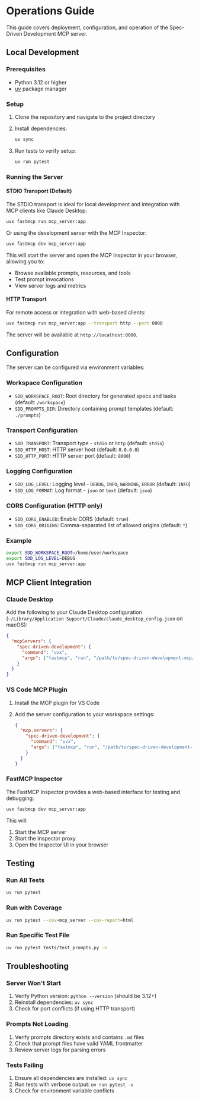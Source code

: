 # Operations Guide

This guide covers deployment, configuration, and operation of the Spec-Driven Development MCP server.

## Local Development

### Prerequisites

- Python 3.12 or higher
- [uv](https://docs.astral.sh/uv/) package manager

### Setup

1. Clone the repository and navigate to the project directory
2. Install dependencies:

   ```bash
   uv sync
   ```

3. Run tests to verify setup:

   ```bash
   uv run pytest
   ```

### Running the Server

#### STDIO Transport (Default)

The STDIO transport is ideal for local development and integration with MCP clients like Claude Desktop:

```bash
uvx fastmcp run mcp_server:app
```

Or using the development server with the MCP Inspector:

```bash
uvx fastmcp dev mcp_server:app
```

This will start the server and open the MCP Inspector in your browser, allowing you to:

- Browse available prompts, resources, and tools
- Test prompt invocations
- View server logs and metrics

#### HTTP Transport

For remote access or integration with web-based clients:

```bash
uvx fastmcp run mcp_server:app --transport http --port 8000
```

The server will be available at `http://localhost:8000`.

## Configuration

The server can be configured via environment variables:

### Workspace Configuration

- `SDD_WORKSPACE_ROOT`: Root directory for generated specs and tasks (default: `/workspace`)
- `SDD_PROMPTS_DIR`: Directory containing prompt templates (default: `./prompts`)

### Transport Configuration

- `SDD_TRANSPORT`: Transport type - `stdio` or `http` (default: `stdio`)
- `SDD_HTTP_HOST`: HTTP server host (default: `0.0.0.0`)
- `SDD_HTTP_PORT`: HTTP server port (default: `8000`)

### Logging Configuration

- `SDD_LOG_LEVEL`: Logging level - `DEBUG`, `INFO`, `WARNING`, `ERROR` (default: `INFO`)
- `SDD_LOG_FORMAT`: Log format - `json` or `text` (default: `json`)

### CORS Configuration (HTTP only)

- `SDD_CORS_ENABLED`: Enable CORS (default: `true`)
- `SDD_CORS_ORIGINS`: Comma-separated list of allowed origins (default: `*`)

### Example

```bash
export SDD_WORKSPACE_ROOT=/home/user/workspace
export SDD_LOG_LEVEL=DEBUG
uvx fastmcp run mcp_server:app
```

## MCP Client Integration

### Claude Desktop

Add the following to your Claude Desktop configuration (`~/Library/Application Support/Claude/claude_desktop_config.json` on macOS):

```json
{
  "mcpServers": {
    "spec-driven-development": {
      "command": "uvx",
      "args": ["fastmcp", "run", "/path/to/spec-driven-development-mcp/mcp_server:app"]
    }
  }
}
```

### VS Code MCP Plugin

1. Install the MCP plugin for VS Code
2. Add the server configuration to your workspace settings:

   ```json
   {
     "mcp.servers": {
       "spec-driven-development": {
         "command": "uvx",
         "args": ["fastmcp", "run", "/path/to/spec-driven-development-mcp/mcp_server:app"]
       }
     }
   }
   ```

### FastMCP Inspector

The FastMCP Inspector provides a web-based interface for testing and debugging:

```bash
uvx fastmcp dev mcp_server:app
```

This will:

1. Start the MCP server
2. Start the Inspector proxy
3. Open the Inspector UI in your browser

## Testing

### Run All Tests

```bash
uv run pytest
```

### Run with Coverage

```bash
uv run pytest --cov=mcp_server --cov-report=html
```

### Run Specific Test File

```bash
uv run pytest tests/test_prompts.py -v
```

## Troubleshooting

### Server Won't Start

1. Verify Python version: `python --version` (should be 3.12+)
2. Reinstall dependencies: `uv sync`
3. Check for port conflicts (if using HTTP transport)

### Prompts Not Loading

1. Verify prompts directory exists and contains `.md` files
2. Check that prompt files have valid YAML frontmatter
3. Review server logs for parsing errors

### Tests Failing

1. Ensure all dependencies are installed: `uv sync`
2. Run tests with verbose output: `uv run pytest -v`
3. Check for environment variable conflicts
